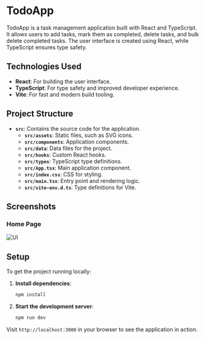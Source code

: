 # TodoApp

TodoApp is a task management application built with React and TypeScript. It allows users to add tasks, mark them as completed, delete tasks, and bulk delete completed tasks. The user interface is created using React, while TypeScript ensures type safety.

## Technologies Used

- **React**: For building the user interface.
- **TypeScript**: For type safety and improved developer experience.
- **Vite**: For fast and modern build tooling.

## Project Structure

- **`src`**: Contains the source code for the application.
  - **`src/assets`**: Static files, such as SVG icons.
  - **`src/components`**: Application components.
  - **`src/data`**: Data files for the project.
  - **`src/hooks`**: Custom React hooks.
  - **`src/types`**: TypeScript type definitions.
  - **`src/App.tsx`**: Main application component.
  - **`src/index.css`**: CSS for styling.
  - **`src/main.tsx`**: Entry point and rendering logic.
  - **`src/vite-env.d.ts`**: Type definitions for Vite.

## Screenshots

### Home Page

![UI](public/TodoApp_UI.png)

## Setup

To get the project running locally:

1. **Install dependencies**:

    ```bash
    npm install
    ```

2. **Start the development server**:

    ```bash
    npm run dev
    ```

Visit `http://localhost:3000` in your browser to see the application in action.
